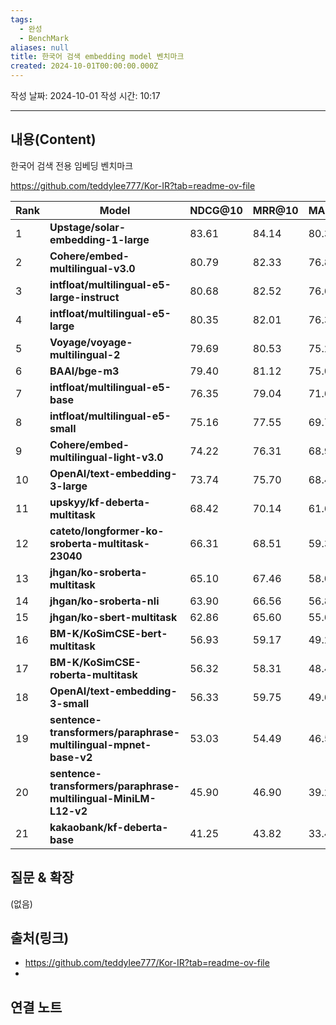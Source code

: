 ```yaml
---
tags:
  - 완성
  - BenchMark
aliases: null
title: 한국어 검색 embedding model 벤치마크
created: 2024-10-01T00:00:00.000Z
---
```

작성 날짜: 2024-10-01
작성 시간: 10:17


----
## 내용(Content)

한국어 검색 전용 임베딩 벤치마크

https://github.com/teddylee777/Kor-IR?tab=readme-ov-file

| Rank | Model                                                           | NDCG@10 | MRR@10 | MAP@10 | Recall@10 | Average | Link                                                                                     |
| ---- | --------------------------------------------------------------- | ------- | ------ | ------ | --------- | ------- | ---------------------------------------------------------------------------------------- |
| 1    | **Upstage/solar-embedding-1-large**                             | 83.61   | 84.14  | 80.35  | 88.35     | 84.11   | [📎](https://developers.upstage.ai/docs/apis/embeddings)                                 |
| 2    | **Cohere/embed-multilingual-v3.0**                              | 80.79   | 82.33  | 76.80  | 85.96     | 81.47   | [📎](https://docs.cohere.com/reference/embed)                                            |
| 3    | **intfloat/multilingual-e5-large-instruct**                     | 80.68   | 82.52  | 76.61  | 85.74     | 81.39   | [📎](https://huggingface.co/intfloat/multilingual-e5-large-instruct)                     |
| 4    | **intfloat/multilingual-e5-large**                              | 80.35   | 82.01  | 76.37  | 85.40     | 81.03   | [📎](https://huggingface.co/intfloat/multilingual-e5-large)                              |
| 5    | **Voyage/voyage-multilingual-2**                                | 79.69   | 80.53  | 75.24  | 86.43     | 80.47   | [📎](https://docs.voyageai.com/docs/embeddings)                                          |
| 6    | **BAAI/bge-m3**                                                 | 79.40   | 81.12  | 75.07  | 85.20     | 80.20   | [📎](https://huggingface.co/BAAI/bge-m3)                                                 |
| 7    | **intfloat/multilingual-e5-base**                               | 76.35   | 79.04  | 71.60  | 82.06     | 77.26   | [📎](https://huggingface.co/intfloat/multilingual-e5-base)                               |
| 8    | **intfloat/multilingual-e5-small**                              | 75.16   | 77.55  | 69.78  | 82.17     | 76.16   | [📎](https://huggingface.co/intfloat/multilingual-e5-small)                              |
| 9    | **Cohere/embed-multilingual-light-v3.0**                        | 74.22   | 76.31  | 68.91  | 81.26     | 75.17   | [📎](https://docs.cohere.com/reference/embed)                                            |
| 10   | **OpenAI/text-embedding-3-large**                               | 73.74   | 75.70  | 68.47  | 80.99     | 74.73   | [📎](https://platform.openai.com/docs/guides/embeddings/embedding-models)                |
| 11   | **upskyy/kf-deberta-multitask**                                 | 68.42   | 70.14  | 61.64  | 78.71     | 69.73   | [📎](https://huggingface.co/upskyy/kf-deberta-multitask)                                 |
| 12   | **cateto/longformer-ko-sroberta-multitask-23040**               | 66.31   | 68.51  | 59.34  | 76.62     | 67.69   | [📎](https://huggingface.co/cateto/longformer-ko-sroberta-multitask-23040)               |
| 13   | **jhgan/ko-sroberta-multitask**                                 | 65.10   | 67.46  | 58.03  | 75.41     | 66.50   | [📎](https://huggingface.co/jhgan/ko-sroberta-multitask)                                 |
| 14   | **jhgan/ko-sroberta-nli**                                       | 63.90   | 66.56  | 56.84  | 74.09     | 65.35   | [📎](https://huggingface.co/jhgan/ko-sroberta-nli)                                       |
| 15   | **jhgan/ko-sbert-multitask**                                    | 62.86   | 65.60  | 55.61  | 73.34     | 64.35   | [📎](https://huggingface.co/jhgan/ko-sbert-multitask)                                    |
| 16   | **BM-K/KoSimCSE-bert-multitask**                                | 56.93   | 59.17  | 49.21  | 69.03     | 58.59   | [📎](https://huggingface.co/BM-K/KoSimCSE-bert-multitask)                                |
| 17   | **BM-K/KoSimCSE-roberta-multitask**                             | 56.32   | 58.31  | 48.47  | 68.66     | 57.94   | [📎](https://huggingface.co/BM-K/KoSimCSE-roberta-multitask)                             |
| 18   | **OpenAI/text-embedding-3-small**                               | 56.33   | 59.75  | 49.64  | 65.53     | 57.81   | [📎](https://platform.openai.com/docs/guides/embeddings/embedding-models)                |
| 19   | **sentence-transformers/paraphrase-multilingual-mpnet-base-v2** | 53.03   | 54.49  | 46.52  | 63.25     | 54.32   | [📎](https://huggingface.co/sentence-transformers/paraphrase-multilingual-mpnet-base-v2) |
| 20   | **sentence-transformers/paraphrase-multilingual-MiniLM-L12-v2** | 45.90   | 46.90  | 39.26  | 57.04     | 47.28   | [📎](https://huggingface.co/sentence-transformers/paraphrase-multilingual-MiniLM-L12-v2) |
| 21   | **kakaobank/kf-deberta-base**                                   | 41.25   | 43.82  | 33.45  | 53.42     | 42.99   | [📎](https://huggingface.co/kakaobank/kf-deberta-base)                                   |

## 질문 & 확장

(없음)

## 출처(링크)

- https://github.com/teddylee777/Kor-IR?tab=readme-ov-file
- 
## 연결 노트











